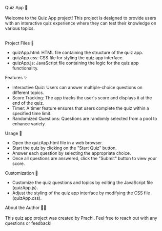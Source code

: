 Quiz App  📝 <br>   <br>
Welcome to the Quiz App project! This project is designed to provide users with an interactive quiz experience where they can test their knowledge on various topics.  <br>  <br>

Project Files  📁  <br>
* quizApp.html: HTML file containing the structure of the quiz app.
* quizApp.css: CSS file for styling the quiz app interface.
* quizApp.js: JavaScript file containing the logic for the quiz app functionality.  <br>

Features  ✨  <br>
* Interactive Quiz: Users can answer multiple-choice questions on different topics.
* Score Tracking: The app tracks the user's score and displays it at the end of the quiz.
* Timer: A timer feature ensures that users complete the quiz within a specified time limit.
* Randomized Questions: Questions are randomly selected from a pool to enhance variety.  <br>
 
Usage  🚀  <br> 
* Open the quizApp.html file in a web browser.
* Start the quiz by clicking on the "Start Quiz" button.
* Answer each question by selecting the appropriate choice.
* Once all questions are answered, click the "Submit" button to view your score.  <br>

Customization  🎨  <br> 
* Customize the quiz questions and topics by editing the JavaScript file (quizApp.js).
* Adjust the styling of the quiz app interface by modifying the CSS file (quizApp.css).  <br>

About the Author  👩‍💻  <br>   <br>
This quiz app project was created by Prachi. Feel free to reach out with any questions or feedback!

